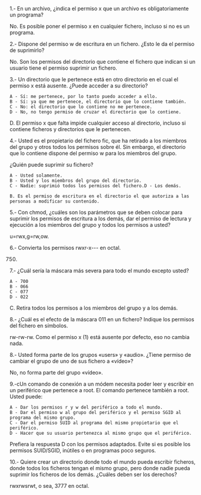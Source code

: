 1.- En un archivo, ¿indica el permiso x que un archivo es obligatoriamente un programa?

No. Es posible poner el permiso x en cualquier fichero, incluso si no es un programa.

2.- Dispone del permiso w de escritura en un fichero. ¿Esto le da el permiso de suprimirlo?

No. Son los permisos del directorio que contiene el fichero que indican si un usuario tiene el permiso suprimir un fichero.

3.- Un directorio que le pertenece está en otro directorio en el cual el permiso x está ausente. ¿Puede acceder a
su directorio?

    A - Sí: me pertenece, por lo tanto puedo acceder a ello.
    B - Sí: ya que me pertenece, el directorio que lo contiene también.
    C - No: el directorio que lo contiene no me pertenece.
    D - No, no tengo permiso de cruzar el directorio que lo contiene.

D. El permiso x que falta impide cualquier acceso al directorio, incluso si contiene ficheros y directorios que le
pertenecen.


4.- Usted es el propietario del fichero fic, que ha retirado a los miembros del grupo y otros todos los permisos sobre él. Sin embargo, el directorio que lo contiene dispone del permiso w para los miembros del grupo.

¿Quién puede suprimir su fichero?

    A - Usted solamente.
    B - Usted y los miembros del grupo del directorio.
    C - Nadie: suprimió todos los permisos del fichero.D - Los demás.
    
    B. Es el permiso de escritura en el directorio el que autoriza a las personas a modificar su contenido.

5.- Con chmod, ¿cuáles son los parámetros que se deben colocar para suprimir los permisos de escritura a los demás, dar el permiso de lectura y ejecución a los miembros del grupo y todos los permisos a usted?

u=rwx,g=rw,o­w.

6.- Convierta los permisos rwxr-x--- en octal.

750.

7.- ¿Cuál sería la máscara más severa para todo el mundo excepto usted?

    A - 700
    B - 066
    C - 077
    D - 022

C. Retira todos los permisos a los miembros del grupo y a los demás.

8.- ¿Cuál es el efecto de la máscara 011 en un fichero? Indique los permisos del fichero en símbolos.

rw-rw-rw. Como el permiso x (1) está ausente por defecto, eso no cambia nada.

8.- Usted forma parte de los grupos «users» y «audio». ¿Tiene permiso de cambiar el grupo de uno de sus fichero a «vídeo»?

No, no forma parte del grupo «vídeo».

9.-cUn comando de conexión a un módem necesita poder leer y escribir en un periférico que pertenece a root. El comando pertenece también a root. Usted puede:

    A - Dar los permisos r y w del periférico a todo el mundo.
    B - Dar el permiso w al grupo del periférico y el permiso SGID al programa del mismo grupo.
    C - Dar el permiso SUID al programa del mismo propietario que el periférico.
    D - Hacer que su usuario pertenezca al mismo grupo que el periférico.

Prefiera la respuesta D con los permisos adaptados. Evite si es posible los permisos SUID/SGID, inútiles o en programas poco seguros.

10.- Quiere crear un directorio donde todo el mundo pueda escribir ficheros, donde todos los ficheros tengan el mismo grupo, pero donde nadie pueda suprimir los ficheros de los demás. ¿Cuáles deben ser los derechos?

rwxrwsrwt, o sea, 3777 en octal.

